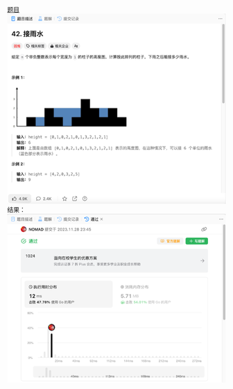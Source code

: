 [题目](https://leetcode.cn/problems/trapping-rain-water/description/)
![pic](img.png)
结果：
![pic](result.png)